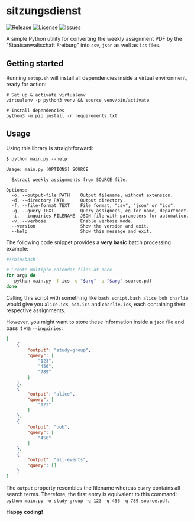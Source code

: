 # sitzungsdienst
[![Release](https://img.shields.io/github/release/S1SYPHOS/sitzungsdienst.svg)](https://github.com/S1SYPHOS/sitzungsdienst/releases) [![License](https://img.shields.io/github/license/S1SYPHOS/sitzungsdienst.svg)](https://github.com/S1SYPHOS/sitzungsdienst/blob/main/LICENSE) [![Issues](https://img.shields.io/github/issues/S1SYPHOS/sitzungsdienst.svg)](https://github.com/S1SYPHOS/sitzungsdienst/issues)

A simple Python utility for converting the weekly assignment PDF by the "Staatsanwaltschaft Freiburg" into `csv`, `json` as well as `ics` files.


## Getting started

Running `setup.sh` will install all dependencies inside a virtual environment, ready for action:

```shell
# Set up & activate virtualenv
virtualenv -p python3 venv && source venv/bin/activate

# Install dependencies
python3 -m pip install -r requirements.txt
```


## Usage

Using this library is straightforward:

```text
$ python main.py --help

Usage: main.py [OPTIONS] SOURCE

  Extract weekly assignments from SOURCE file.

Options:
  -o, --output-file PATH    Output filename, without extension.
  -d, --directory PATH      Output directory.
  -f, --file-format TEXT    File format, "csv", "json" or "ics".
  -q, --query TEXT          Query assignees, eg for name, department.
  -i, --inquiries FILENAME  JSON file with parameters for automation.
  -v, --verbose             Enable verbose mode.
  --version                 Show the version and exit.
  --help                    Show this message and exit.
```

The following code snippet provides a **very basic** batch processing example:

```bash
#!/bin/bash

# Create multiple calendar files at once
for arg; do
   python main.py -f ics -q "$arg" -o "$arg" source.pdf
done
```

Calling this script with something like `bash script.bash alice bob charlie` would give you `alice.ics`, `bob.ics` and `charlie.ics`, each containing their respective assignments.

However, you might want to store these information inside a `json` file and pass it via `--inquiries`:

```json
[
    {
        "output": "study-group",
        "query": [
            "123",
            "456",
            "789"
        ]
    },
    {
        "output": "alice",
        "query": [
            "123"
        ]
    },
    {
        "output": "bob",
        "query": [
            "456"
        ]
    },
    {
        "output": "all-events",
        "query": []
    }
]
```

The `output` property resembles the filename whereas `query` contains all search terms. Therefore, the first entry is equivalent to this command: `python main.py -o study-group -q 123 -q 456 -q 789 source.pdf`.


**Happy coding!**
